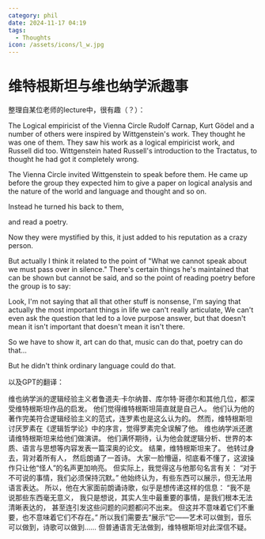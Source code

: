 ```yaml
---
category: phil
date: 2024-11-17 04:19
tags:
  - Thoughts
icon: /assets/icons/l_w.jpg
---
```



# 维特根斯坦与维也纳学派趣事

整理自某位老师的lecture中，很有趣（？）：

 The Logical empiricist of the Vienna Circle Rudolf Carnap, Kurt Gödel and a number of others were inspired by Wittgenstein's work.
 They thought he was one of them.
 They saw his work as a logical empiricist work, and Russell did too.
 Wittgenstein hated Russell's introduction to the Tractatus, to thought he had got it completely wrong.
 
 The Vienna Circle invited Wittgenstein to speak before them.
 He came up before the group they expected him to give a paper on logical analysis and the nature of the world and language and thought and so on.
 
 Instead he turned his back to them,
 
and read a poetry.

Now they were mystified by this, it just added to his reputation as a crazy person.


But actually I think it related to the point of "What we cannot speak about we must pass over in silence."
There's certain things he's maintained that can be shown but cannot be said,
and so the point of reading poetry before the group is to say:

Look, I'm not saying that all that other stuff is nonsense,
I'm saying that actually the most important things in life we can't really articulate,
We can't even ask the question that led to a love purpose answer,
but that doesn't mean it isn't important that doesn't mean it isn't there.

So we have to show it, art can do that, music can do that, poetry can do that...

But he didn't think ordinary language could do that.

以及GPT的翻译：

维也纳学派的逻辑经验主义者鲁道夫·卡尔纳普、库尔特·哥德尔和其他几位，都深受维特根斯坦作品的启发。
他们觉得维特根斯坦简直就是自己人。
他们认为他的著作完美符合逻辑经验主义的范式，连罗素也是这么认为的。
然而，维特根斯坦讨厌罗素在《逻辑哲学论》中的序言，觉得罗素完全误解了他。
维也纳学派还邀请维特根斯坦来给他们做演讲。
他们满怀期待，认为他会就逻辑分析、世界的本质、语言与思想等内容发表一篇深奥的论文。
结果，维特根斯坦来了。
他转过身去，背对着所有人，
然后朗诵了一首诗。
大家一脸懵逼，彻底看不懂了，这波操作只让他“怪人”的名声更加响亮。
但实际上，我觉得这与他那句名言有关：
“对于不可说的事情，我们必须保持沉默。”
他始终认为，有些东西可以展示，但无法用语言表达。
所以，他在大家面前朗诵诗歌，似乎是想传递这样的信息：
“我不是说那些东西毫无意义，
我只是想说，其实人生中最重要的事情，是我们根本无法清晰表达的，
甚至连引发这些问题的问题都问不出来。
但这并不意味着它们不重要，也不意味着它们不存在。”
所以我们需要去“展示”它——艺术可以做到，音乐可以做到，诗歌可以做到……
但普通语言无法做到，维特根斯坦对此深信不疑。